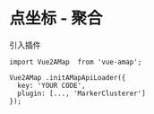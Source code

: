 # 点坐标 - 聚合

引入插件

```
import Vue2AMap  from 'vue-amap';

Vue2AMap .initAMapApiLoader({
  key: 'YOUR CODE',
  plugin: [..., 'MarkerClusterer']
});
```

<vuep template="#example"></vuep>

<script v-pre type="text/x-template" id="example">

  <template>
    <div class="amap-page-container">
      <el-amap
        vid="amapDemo"  
        :center="center"
        :zoom="zoom"
        class="amap-demo"
        :events="events">
        <el-amap-marker v-for="marker in markers" :position="marker.position" :content="marker.content" :events="marker.events"></el-amap-marker>
      </el-amap>
    </div>
  </template>

  <style>
    .amap-demo {
      height: 300px;
    }
  </style>

  <script>
    module.exports = {
      data: function() {
        let self = this;

        return {
          zoom: 12,
          center: [121.59996, 31.197646],
          markers: [],
          markerRefs: [],
          events: {
            init(o) {
              setTimeout(() => {
                console.log(self.markerRefs);
                let cluster = new AMap.MarkerClusterer(o, self.markerRefs,{
                  gridSize: 80,
                  renderCluserMarker: self._renderCluserMarker
                });
                console.log(cluster);
              }, 1000);
            }
          }
        };
      },

      created() {
        let self = this;
        let markers = [];
        let index = 0;

        let basePosition = [121.59996, 31.197646];

        while (++index <= 30) {
          markers.push({
            position: [basePosition[0] + 0.01 * index, basePosition[1]],
            content: '<div style="text-align:center; background-color: hsla(180, 100%, 50%, 0.7); height: 24px; width: 24px; border: 1px solid hsl(180, 100%, 40%); border-radius: 12px; box-shadow: hsl(180, 100%, 50%) 0px 0px 1px;"></div>',
            events: {
              init(o) {
                self.markerRefs.push(o);
              }
            }
          });
        }

        this.markers = markers;
      },

      methods: {
        _renderCluserMarker(context) {
          const count = this.markers.length;

          let factor = Math.pow(context.count/count, 1/18)
          let div = document.createElement('div');
          let Hue = 180 - factor* 180;
          let bgColor = 'hsla('+Hue+',100%,50%,0.7)';
          let fontColor = 'hsla('+Hue+',100%,20%,1)';
          let borderColor = 'hsla('+Hue+',100%,40%,1)';
          let shadowColor = 'hsla('+Hue+',100%,50%,1)';
          div.style.backgroundColor = bgColor
          let size = Math.round(30 + Math.pow(context.count/count,1/5) * 20);
          div.style.width = div.style.height = size+'px';
          div.style.border = 'solid 1px '+ borderColor;
          div.style.borderRadius = size/2 + 'px';
          div.style.boxShadow = '0 0 1px '+ shadowColor;
          div.innerHTML = context.count;
          div.style.lineHeight = size+'px';
          div.style.color = fontColor;
          div.style.fontSize = '14px';
          div.style.textAlign = 'center';
          context.marker.setOffset(new AMap.Pixel(-size/2,-size/2));
          context.marker.setContent(div)
        }
      }
    };
  </script>

</script>
